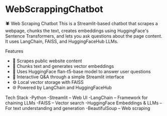 # WebScrappingChatbot

🕷️ Web Scraping Chatbot
This is a Streamlit-based chatbot that scrapes a webpage, chunks the text, creates embeddings using HuggingFace's Sentence Transformers, and lets you ask questions about the page content. It uses LangChain, FAISS, and HuggingFaceHub LLMs.

Features
- 🔗 Scrapes public website content
- 📄 Chunks text and generates vector embeddings
- 🧠 Uses HuggingFace flan-t5-base model to answer user questions
- 💬 Interactive Q&A through a simple Streamlit interface
- ⚙️ Local vector storage with FAISS
- 🌐 Powered by LangChain and HuggingFaceHub

 Tech Stack
-Python
-Streamlit – Web UI
-LangChain – Framework for chaining LLMs
-FAISS – Vector search
-HuggingFace Embeddings & LLMs – For text understanding and generation
-BeautifulSoup – Web scraping
